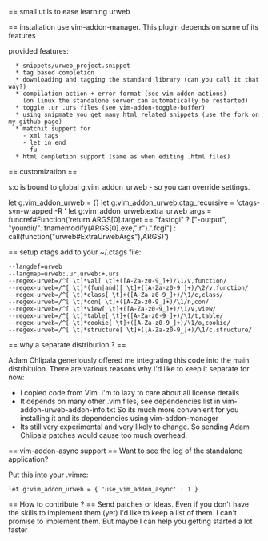 == small utils to ease learning urweb

== installation
use vim-addon-manager. This plugin depends on some of its features

provided features:

      * snippets/urweb_project.snippet
      * tag based completion
      * downloading and tagging the standard library (can you call it that way?)
      * compilation action + error format (see vim-addon-actions)
        (on linux the standalone server can automatically be restarted)
      * toggle .ur .urs files (see vim-addon-toggle-buffer)
      * using snipmate you get many html related snippets (use the fork on my github page)
      * matchit suppert for
        - xml tags
        - let in end
        - fu
      * html completion support (same as when editing .html files)

== customization ==

  s:c is bound to global g:vim_addon_urweb - so you can override settings.

  let g:vim_addon_urweb = {}
  let g:vim_addon_urweb.ctag_recursive = 'ctags-svn-wrapped -R '
  let g:vim_addon_urweb.extra_urweb_args = funcref#Function('return ARGS[0].target == "fastcgi" ? ["-output", "yourdir/". fnamemodify(ARGS[0].exe,":r").".fcgi"] : call(function("urweb#ExtraUrwebArgs"),ARGS)')

== setup ctags
add to your ~/.ctags file:

    --langdef=urweb
    --langmap=urweb:.ur,urweb:+.urs
    --regex-urweb=/^[ \t]*val[ \t]+([A-Za-z0-9_]+)/\1/v,function/
    --regex-urweb=/^[ \t]*(fun|and)[ \t]+([A-Za-z0-9_]+)/\2/v,function/
    --regex-urweb=/^[ \t]*class[ \t]+([A-Za-z0-9_]+)/\1/c,class/
    --regex-urweb=/^[ \t]*con[ \t]+([A-Za-z0-9_]+)/\1/n,con/
    --regex-urweb=/^[ \t]*view[ \t]+([A-Za-z0-9_]+)/\1/v,view/
    --regex-urweb=/^[ \t]*table[ \t]+([A-Za-z0-9_]+)/\1/t,table/
    --regex-urweb=/^[ \t]*cookie[ \t]+([A-Za-z0-9_]+)/\1/o,cookie/
    --regex-urweb=/^[ \t]*structure[ \t]+([A-Za-z0-9_]+)/\1/c,structure/

== why a separate distribution ? ==

Adam Chlipala generiously offered me integrating this code into the main
distrbituion. There are various reasons why I'd like to keep it separate for
now:

  - I copied code from Vim. I'm to lazy to care about all license details
  - It depends on many other .vim files, see dependencies list in
    vim-addon-urweb-addon-info.txt
    So its much more convenient for you installing it and its dependencies using
    vim-addon-manager
  - Its still very experimental and very likely to change. So sending Adam
    Chlipala patches would cause too much overhead.

== vim-addon-async support ==
Want to see the log of the standalone application?

Put this into your .vimrc:

    let g:vim_addon_urweb = { 'use_vim_addon_async' : 1 }


== How to contribute ? ==
Send patches or ideas. Even if you don't have the skills to implement them
(yet) I'd like to keep a list of them. I can't promise to implement them.
But maybe I can help you getting started a lot faster
